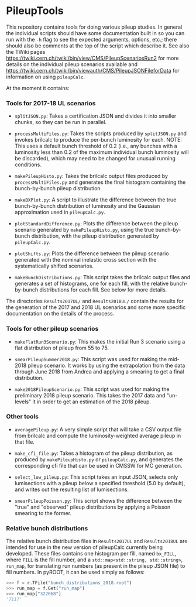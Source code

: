 # PileupTools

This repository contains tools for doing various pileup studies. In general the individual scripts should have some documentation built in so you can run with the `-h` flag to see the expected arguments, options, etc.; there should also be comments at the top of the script which describe it. See also the TWiki pages <https://twiki.cern.ch/twiki/bin/view/CMS/PileupScenariosRun2> for more details on the individual pileup scenarios available and <https://twiki.cern.ch/twiki/bin/viewauth/CMS/PileupJSONFileforData> for information on using `pileupCalc`.

At the moment it contains:

### Tools for 2017-18 UL scenarios

* `splitJSON.py`: Takes a certification JSON and divides it into smaller chunks, so they can be run in parallel.

* `processMultiFiles.py`: Takes the scripts produced by `splitJSON.py` and invokes brilcalc to produce the per-bunch luminosity for each. NOTE: This uses a default bunch threshold of 0.2 (i.e., any bunches with a luminosity less than 0.2 of the maximum individual bunch luminosity will be discarded), which may need to be changed for unusual running conditions.

* `makePileupHisto.py`: Takes the brilcalc output files produced by `processMultiFiles.py` and generates the final histogram containing the bunch-by-bunch pileup distribution.

* `makeBXPlot.py`: A script to illustrate the difference between the true bunch-by-bunch distribution of luminosity and the Gaussian approximation used in `pileupCalc.py`.

* `plotStandardDifference.py`: Plots the difference between the pileup scenario generated by `makePileupHisto.py`, using the true bunch-by-bunch distribution, with the pileup distribution generated by `pileupCalc.py`.

* `plotShifts.py`: Plots the difference between the pileup scenario generated with the nominal inelastic cross section with the systematically shifted scenarios.

* `makeBunchDistributions.py`: This script takes the brilcalc output files and generates a set of histograms, one for each fill, with the relative bunch-by-bunch distributions for each fill. See below for more details.

The directories `Results2017UL/` and `Results2018UL/` contain the results for the generation of the 2017 and 2018 UL scenarios and some more specific documentation on the details of the process.

### Tools for other pileup scenarios

* `makeFlatRun3Scenario.py`: This makes the initial Run 3 scenario using a flat distribution of pileup from 55 to 75.

* `smearPileupSummer2018.py`: This script was used for making the mid-2018 pileup scenario. It works by using the extrapolation from the data through June 2018 from Andrea and applying a smearing to get a final distribution.

* `make2018PileupScenario.py`: This script was used for making the preliminary 2018 pileup scenario. This takes the 2017 data and "un-levels" it in order to get an estimation of the 2018 pileup.

### Other tools

* `averagePileup.py`: A very simple script that will take a CSV output file from brilcalc and compute the luminosity-weighted average pileup in that file.

* `make_cfi_file.py`: Takes a histogram of the pileup distribution, as produced by `makePileupHisto.py` or `pileupCalc.py`, and generates the corresponding cfi file that can be used in CMSSW for MC generation.

* `select_low_pileup.py`: This script takes an input JSON, selects only lumisections with a pileup below a specified threshold (5.0 by default), and writes out the resulting list of lumisections.

* `smearPileupPoisson.py`: This script shows the difference between the "true" and "observed" pileup distributions by applying a Poisson smearing to the former.

### Relative bunch distributions

The relative bunch distribution files in `Results2017UL` and `Results2018UL` are intended for use in the new version of pileupCalc currently being developed. These files contains one histogram per fill, named `bx_FILL`, where `FILL` is the fill number, and a `std::map<std::string, std::string>`, `run_map`, for translating run numbers (as present in the pileup JSON file) to fill numbers. In pyROOT, it can be used simply as follows:

```python
>>> f = r.TFile("bunch_distributions_2018.root")
>>> run_map = f.Get("run_map")
>>> run_map["322068"]
'7117'
```
